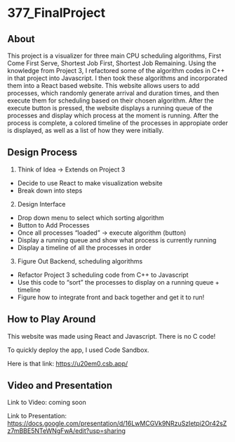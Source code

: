 # 377_FinalProject

## About
This project is a visualizer for three main CPU scheduling algorithms, First Come First Serve, Shortest Job First, Shortest Job Remaining. Using the knowledge from Project 3, I refactored some of the algorithm codes in C++ in that project into Javascript. I then took these algorithms and incorporated them into a React based website. This website allows users to add processes, which randomly generate arrival and duration times, and then execute them for scheduling based on their chosen algorithm. After the execute button is pressed, the website displays a running queue of the processes and display which process at the moment is running. After the process is complete, a colored timeline of the processes in appropiate order is displayed, as well as a list of how they were initially. 

## Design Process
1. Think of Idea → Extends on Project 3
  - Decide to use React to make visualization website
  - Break down into steps
2. Design Interface
  - Drop down menu to select which sorting algorithm
  - Button to Add Processes
  - Once all processes “loaded” -> execute algorithm (button)
  - Display a running queue and show what process is currently running
  - Display a timeline of all the processes in order
3. Figure Out Backend, scheduling algorithms
  - Refactor Project 3 scheduling code from C++ to Javascript 
  - Use this code to “sort” the processes to display on a running queue + timeline
  - Figure how to integrate front and back together and get it to run!

## How to Play Around
 This website was made using React and Javascript. There is no C code!
 
 To quickly deploy the app, I used Code Sandbox. 
 
 Here is that link: https://u20em0.csb.app/ 
 
 ## Video and Presentation
 Link to Video: coming soon
 
 Link to Presentation: https://docs.google.com/presentation/d/16LwMCGVk9NRzuSzIetpi2Or42sZz7mBBE5NTeWNgFwA/edit?usp=sharing 


